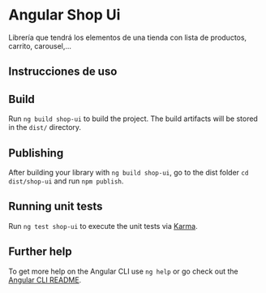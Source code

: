 # Angular Shop Ui

Librería que tendrá los elementos de una tienda con lista de productos, carrito, carousel,...

## Instrucciones de uso


## Build

Run `ng build shop-ui` to build the project. The build artifacts will be stored in the `dist/` directory.

## Publishing

After building your library with `ng build shop-ui`, go to the dist folder `cd dist/shop-ui` and run `npm publish`.

## Running unit tests

Run `ng test shop-ui` to execute the unit tests via [Karma](https://karma-runner.github.io).

## Further help

To get more help on the Angular CLI use `ng help` or go check out the [Angular CLI README](https://github.com/angular/angular-cli/blob/master/README.md).
